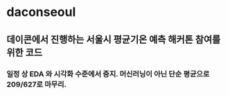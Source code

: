 # daconseoul
## 데이콘에서 진행하는 서울시 평균기온 예측 해커톤 참여를 위한 코드
### 일정 상 EDA 와 시각화 수준에서 중지. 머신러닝이 아닌 단순 평균으로 209/627로 마무리.
